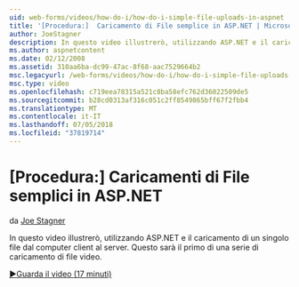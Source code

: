 ```yaml
---
uid: web-forms/videos/how-do-i/how-do-i-simple-file-uploads-in-aspnet
title: '[Procedura:]  Caricamento di File semplice in ASP.NET | Microsoft Docs'
author: JoeStagner
description: In questo video illustrerò, utilizzando ASP.NET e il caricamento di un singolo file dal computer client al server. Questo sarà il primo di una serie di caricamento...
ms.author: aspnetcontent
ms.date: 02/12/2008
ms.assetid: 310aa6ba-dc99-47ac-8f68-aac7529664b2
msc.legacyurl: /web-forms/videos/how-do-i/how-do-i-simple-file-uploads-in-aspnet
msc.type: video
ms.openlocfilehash: c719eea78315a521c8ba58efc762d36022509de5
ms.sourcegitcommit: b28cd0313af316c051c2ff8549865bff67f2fbb4
ms.translationtype: MT
ms.contentlocale: it-IT
ms.lasthandoff: 07/05/2018
ms.locfileid: "37819714"
---
```

<a name="how-do-i--simple-file-uploads-in-aspnet"></a>[Procedura:]  Caricamenti di File semplici in ASP.NET
====================
da [Joe Stagner](https://github.com/JoeStagner)

In questo video illustrerò, utilizzando ASP.NET e il caricamento di un singolo file dal computer client al server. Questo sarà il primo di una serie di caricamento di file video.

[&#9654;Guarda il video (17 minuti)](https://channel9.msdn.com/Blogs/ASP-NET-Site-Videos/how-do-i-simple-file-uploads-in-aspnet)
